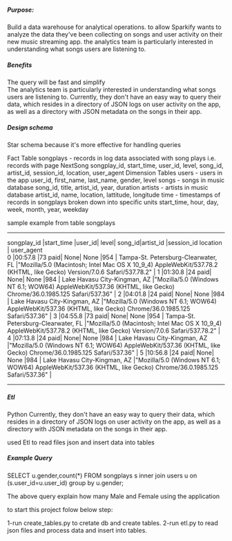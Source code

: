 #####  Purpose:	
 Build a data warehouse for analytical operations.
 to allow  Sparkify wants to analyze the data they've been collecting on songs and user activity on their new music streaming app.
 the analytics team is particularly interested in understanding what songs users are listening to. 
 
##### Benefits
 The query will be fast and simplify  
The analytics team is particularly interested in understanding what songs users are listening to. 
Currently, they don't have an easy way to query their data, which resides in a directory of JSON logs on user activity on the app, as well as a directory with JSON metadata on the songs in their app.
##### Design schema
 Star schema because it's more effective for handling queries
 
Fact Table
songplays - records in log data associated with song plays i.e. records with page NextSong
songplay_id, start_time, user_id, level, song_id, artist_id, session_id, location, user_agent
Dimension Tables
users - users in the app
user_id, first_name, last_name, gender, level
songs - songs in music database
song_id, title, artist_id, year, duration
artists - artists in music database
artist_id, name, location, lattitude, longitude
time - timestamps of records in songplays broken down into specific units
start_time, hour, day, week, month, year, weekday
 
 sample example from table songplays
 ______________________________________________________________________________________________________________________________________________________________________________________________________
songplay_id	|start_time	|user_id|  level|	song_id|artist_id	|session_id	location	                | user_agent                                                                                                          
0			|00:57.8	|73	paid|	None|	None	|954	    | Tampa-St. Petersburg-Clearwater, FL	|"Mozilla/5.0 (Macintosh; Intel Mac OS X 10_9_4) AppleWebKit/537.78.2 (KHTML, like Gecko)  Version/7.0.6 Safari/537.78.2" |
1			|01:30.8	|24	paid|	None|	None	|984	    | Lake Havasu City-Kingman, AZ		    |"Mozilla/5.0 (Windows NT 6.1; WOW64) AppleWebKit/537.36 (KHTML, like Gecko) Chrome/36.0.1985.125 Safari/537.36"         |
2			|04:01.8	|24	paid|	None|	None	|984	    | Lake Havasu City-Kingman, AZ			|"Mozilla/5.0 (Windows NT 6.1; WOW64) AppleWebKit/537.36 (KHTML, like Gecko) Chrome/36.0.1985.125 Safari/537.36"         |
3			|04:55.8	|73	paid|	None|	None	|954	    | Tampa-St. Petersburg-Clearwater, FL	|"Mozilla/5.0 (Macintosh; Intel Mac OS X 10_9_4) AppleWebKit/537.78.2 (KHTML, like Gecko) Version/7.0.6 Safari/537.78.2" |
4			|07:13.8	|24	paid|	None|	None	|984	    | Lake Havasu City-Kingman, AZ			|"Mozilla/5.0 (Windows NT 6.1; WOW64) AppleWebKit/537.36 (KHTML, like Gecko) Chrome/36.0.1985.125 Safari/537.36"         |
5			|10:56.8	|24	paid|	None|	None	|984	    | Lake Havasu City-Kingman, AZ			|"Mozilla/5.0 (Windows NT 6.1; WOW64) AppleWebKit/537.36 (KHTML, like Gecko) Chrome/36.0.1985.125 Safari/537.36"         |
______________________________________________________________________________________________________________________________________________________________________________________________________
##### Etl
 Python
 Currently, they don't have an easy way to query their data, which resides in a directory of JSON logs on user activity on the app, as well as a directory with JSON metadata on the songs in their app.
 
used Etl to read files json and insert data into tables
##### Example Query

 SELECT u.gender,count(*) FROM songplays s inner join  users u on (s.user_id=u.user_id) group by u.gender;
 
 The above query explain how many Male and Female using the application
 
 to start this project folow below step:
 
 1-run create_tables.py to cretate db and create tables.
 2-run etl.py to read json files and process data and insert into tables. 